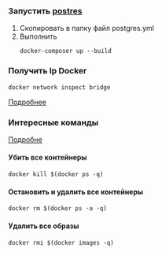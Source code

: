 ### Запустить [postres](docker-compose/postgres/docker-compose.yml)
1. Скопировать в папку файл postgres.yml
2. Выполнить
    ```docker
    docker-composer up --build
    ```
   
### Получить Ip Docker
```docker
docker network inspect bridge
```
[Подробнее](https://itsecforu.ru/2021/04/02/%F0%9F%90%B3-%D0%BA%D0%B0%D0%BA-%D1%83%D0%B7%D0%BD%D0%B0%D1%82%D1%8C-ip-%D0%B0%D0%B4%D1%80%D0%B5%D1%81-docker-%D0%BA%D0%BE%D0%BD%D1%82%D0%B5%D0%B9%D0%BD%D0%B5%D1%80%D0%B0/)


### Интересные команды
[Подробне](https://www.codenotary.com/blog/extremely-useful-docker-commands/)

#### Убить все контейнеры
```
docker kill $(docker ps -q)
```

#### Остановить и удалить все контейнеры
```
docker rm $(docker ps -a -q)
```

#### Удалить все образы
```
docker rmi $(docker images -q)
```

